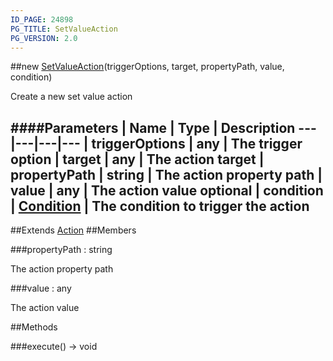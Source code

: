 ```yaml
---
ID_PAGE: 24898
PG_TITLE: SetValueAction
PG_VERSION: 2.0
---
```

##new [SetValueAction](/classes/SetValueAction)(triggerOptions, target, propertyPath, value, condition)



Create a new set value action




####Parameters
 | Name | Type | Description
---|---|---|---
 | triggerOptions | any | The trigger option
 | target | any | The action target
 | propertyPath | string | The action property path
 | value | any | The action value
optional | condition | [Condition](/classes/Condition) | The condition to trigger the action
---

##Extends [Action](/classes/Action)
##Members

###propertyPath : string




The action property path



###value : any




The action value











##Methods

###execute() &rarr; void

